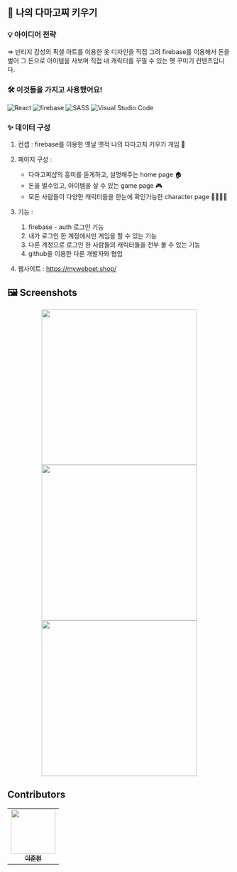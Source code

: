  ## ️🐹 나의 다마고찌 키우기


### 💡 아이디어 전략

   ⇒ 빈티지 감성의 픽셀 아트를 이용한 옷 디자인을 직접 그려 firebase를 이용해서 돈을 벌어 그 돈으로 아이템을 사보며 직접 내 캐릭터를 꾸밀 수 있는 펫 꾸미기 컨텐츠입니다.

### 🛠 이것들을 가지고 사용했어요!

 <img alt="React" src="https://img.shields.io/badge/react%20-skyblue.svg?&style=for-the-badge&logo=react&logoColor=white"/>
 <img alt="firebase" src="https://img.shields.io/badge/firebase%20-red.svg?&style=for-the-badge&logo=FIREBASE&logoColor=white"/> 
 <img alt="SASS" src="https://img.shields.io/badge/STYLEDCOMPONENTS%20-hotpink.svg?&style=for-the-badge&logo=SASS&logoColor=white"/>  
 <img alt="Visual Studio Code" src="https://img.shields.io/badge/Visual%20Studio%20Code-0078d7.svg?&style=for-the-badge&logo=visual-studio-code&logoColor=white"/>



### ✨ 데이터 구성


1. 컨셉 : firebase를 이용한 옛날 옛적 나의 다마고치 키우기 게임 🐹

2. 페이지 구성 :  
   - 다마고찌샵의 흥미를 돋게하고, 설명해주는 home page 🏠
   - 돈을 벌수있고, 아이템을 살 수 있는 game page 🎮
   - 모든 사람들이 다양한 캐릭터들을 한눈에 확인가능한 character page 👨‍👩‍👧‍👦
    
3. 기능 :  
    1. firebase - auth 로그인 기능
    2. 내가 로그인 한 계정에서만 게임을 할 수 있는 기능
    3. 다른 계정으로 로그인 한 사람들의 캐릭터들을 전부 볼 수 있는 기능
    4. github을 이용한 다른 개발자와 협업

4. 웹사이트 : https://mywebpet.shop/

## 🖼 Screenshots
<div align="center">
    <img width="350" src="https://user-images.githubusercontent.com/59499779/149330176-99be55c1-f6b7-454b-9fa8-6764cf21e4ff.png">    
    <img width="350" src="https://user-images.githubusercontent.com/59499779/149330186-0457c062-5e57-4bea-81ed-754a9903d01e.png">
    <img width="350" src="https://user-images.githubusercontent.com/59499779/149330189-a06e6061-2068-4531-88e1-f8704a6c0f39.png">
</div>

## Contributors
<center>
  <table>
      <td align="center">
        <a href="https://github.com/GunThatIsMyName">
          <img width="100" src="https://cdn.jsdelivr.net/npm/simple-icons@3.0.1/icons/github.svg' alt='github' height='40" alt=""><br/>
          <sub><b>이준현</b></sub>
        </a>
      </td>
  </table>
</center>
